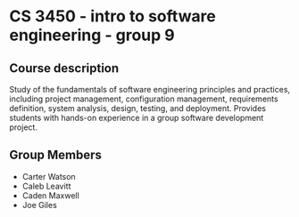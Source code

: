 # CS 3450 - intro to software engineering - group 9
## Course description
Study of the fundamentals of software engineering principles and practices, including project management, configuration management, requirements definition, system analysis, design, testing, and deployment. Provides students with hands-on experience in a group software development project.
## Group Members
* Carter Watson
* Caleb Leavitt
* Caden Maxwell
* Joe Giles
